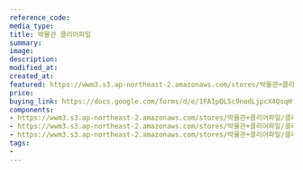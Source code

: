 ```yaml
---
reference_code:
media_type:
title: 박물관 클리어파일
summary:
image:
description:
modified_at:
created_at:
featured: https://wwm3.s3.ap-northeast-2.amazonaws.com/stores/박물관+클리어파일/클리어파일4.jpg
price: 
buying_link: https://docs.google.com/forms/d/e/1FAIpQLSc9nedLjpcX4QsqHfsDClSUvnY_z8JjKZMrkfDJmnqozNUliA/viewform
components:
- https://wwm3.s3.ap-northeast-2.amazonaws.com/stores/박물관+클리어파일/클리어파일+뒷면.jpg
- https://wwm3.s3.ap-northeast-2.amazonaws.com/stores/박물관+클리어파일/클리어파일3.png
- https://wwm3.s3.ap-northeast-2.amazonaws.com/stores/박물관+클리어파일/클리어파일4.jpg
tags:
-
---
```

